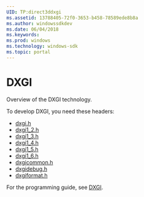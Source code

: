 ```yaml
---
UID: TP:direct3ddxgi
ms.assetid: 13788405-72f0-3653-b458-78589ede8b8a
ms.author: windowssdkdev
ms.date: 06/04/2018
ms.keywords: 
ms.prod: windows
ms.technology: windows-sdk
ms.topic: portal
---
```


# DXGI



Overview of the DXGI technology.

To develop DXGI, you need these headers:

 * [dxgi.h](..\dxgi\index.md)
 * [dxgi1_2.h](..\dxgi1_2\index.md)
 * [dxgi1_3.h](..\dxgi1_3\index.md)
 * [dxgi1_4.h](..\dxgi1_4\index.md)
 * [dxgi1_5.h](..\dxgi1_5\index.md)
 * [dxgi1_6.h](..\dxgi1_6\index.md)
 * [dxgicommon.h](..\dxgicommon\index.md)
 * [dxgidebug.h](..\dxgidebug\index.md)
 * [dxgiformat.h](..\dxgiformat\index.md)

For the programming guide, see [DXGI](/windows/desktop/direct3ddxgi).
